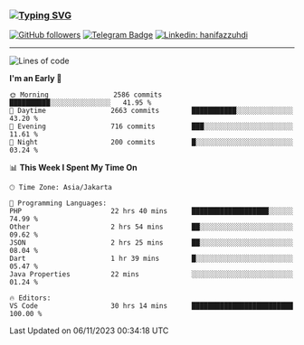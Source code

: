### [![Typing SVG](https://readme-typing-svg.herokuapp.com?font=lato&size=22&lines=Hi+There+👋)](https://git.io/typing-svg) 

[![GitHub followers](https://img.shields.io/github/followers/hanifazzuhdi?label=Follow&style=social)](https://github.com/hanifazzuhdi/?tab=follow) 
[![Telegram Badge](https://img.shields.io/badge/-hanif0198-blue?style=social&logo=telegram&link=https://www.t.me/hanif0198/)](https://www.t.me/hanif0198/) 
[![Linkedin: hanifazzuhdi](https://img.shields.io/badge/-hanifazzuhdi-blue?style=flat-square&logo=Linkedin&logoColor=white&link=https://www.linkedin.com/in/hanif-az-zuhdi-69688019b/)](https://www.linkedin.com/in/hanif-az-zuhdi-69688019b/) 

<hr/>

<!--START_SECTION:waka-->
![Lines of code](https://img.shields.io/badge/From%20Hello%20World%20I%27ve%20Written-38.3%20million%20lines%20of%20code-blue)

**I'm an Early 🐤** 

```text
🌞 Morning                2586 commits        ██████████░░░░░░░░░░░░░░░   41.95 % 
🌆 Daytime                2663 commits        ███████████░░░░░░░░░░░░░░   43.20 % 
🌃 Evening                716 commits         ███░░░░░░░░░░░░░░░░░░░░░░   11.61 % 
🌙 Night                  200 commits         █░░░░░░░░░░░░░░░░░░░░░░░░   03.24 % 
```


📊 **This Week I Spent My Time On** 

```text
🕑︎ Time Zone: Asia/Jakarta

💬 Programming Languages: 
PHP                      22 hrs 40 mins      ███████████████████░░░░░░   74.99 % 
Other                    2 hrs 54 mins       ██░░░░░░░░░░░░░░░░░░░░░░░   09.62 % 
JSON                     2 hrs 25 mins       ██░░░░░░░░░░░░░░░░░░░░░░░   08.04 % 
Dart                     1 hr 39 mins        █░░░░░░░░░░░░░░░░░░░░░░░░   05.47 % 
Java Properties          22 mins             ░░░░░░░░░░░░░░░░░░░░░░░░░   01.24 % 

🔥 Editors: 
VS Code                  30 hrs 14 mins      █████████████████████████   100.00 % 
```


 Last Updated on 06/11/2023 00:34:18 UTC
<!--END_SECTION:waka-->

